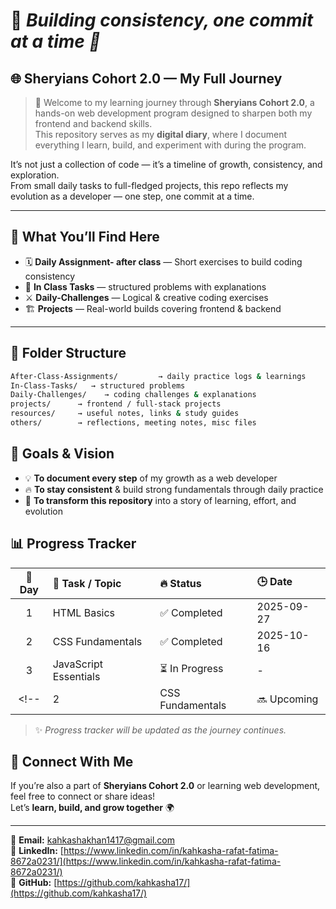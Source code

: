 # 🧱 *Building consistency, one commit at a time 💪*

## 🌐 **Sheryians Cohort 2.0 — My Full Journey**

> 🚀 Welcome to my learning journey through **Sheryians Cohort 2.0**, a hands-on web development program designed to sharpen both my frontend and backend skills.  
> This repository serves as my **digital diary**, where I document everything I learn, build, and experiment with during the program.

It’s not just a collection of code — it’s a timeline of growth, consistency, and exploration.  
From small daily tasks to full-fledged projects, this repo reflects my evolution as a developer — one step, one commit at a time.

---

## 🧠 **What You’ll Find Here**

- 🗓️ **Daily Assignment- after class** — Short exercises to build coding consistency  
- 🧩 **In Class Tasks** — structured problems with explanations  
- ⚔️ **Daily-Challenges** — Logical & creative coding exercises  
- 🏗️ **Projects** — Real-world builds covering frontend & backend  

---

## 📁 **Folder Structure**

```bash
After-Class-Assignments/         → daily practice logs & learnings  
In-Class-Tasks/   → structured problems 
Daily-Challenges/    → coding challenges & explanations  
projects/      → frontend / full-stack projects  
resources/     → useful notes, links & study guides  
others/        → reflections, meeting notes, misc files  
```
## 🎯 **Goals & Vision**

- 💡 **To document every step** of my growth as a web developer  
- 🔥 **To stay consistent** & build strong fundamentals through daily practice  
- 🌱 **To transform this repository** into a story of learning, effort, and evolution  

## 📊 **Progress Tracker**

| 📅 **Day** | 🧠 **Task / Topic** | 🔥 **Status** | 🕒 **Date** |
|:----------:|:-------------------|:--------------|:------------|
| 1 | HTML Basics | ✅ Completed | 2025-09-27 |
| 2 | CSS Fundamentals | ✅ Completed | 2025-10-16 |
| 3 | JavaScript Essentials |  ⏳ In Progress | - |
<!-- | 2 | CSS Fundamentals | 🔜 Upcoming | - | -->

> ✨ *Progress tracker will be updated as the journey continues.*

## 💬 **Connect With Me**

If you’re also a part of **Sheryians Cohort 2.0** or learning web development, feel free to connect or share ideas!  
Let’s **learn, build, and grow together** 🌍  

---

📧 **Email:** [kahkashakhan1417@gmail.com](mailto:kahkashakhan1417@gmail.com)  
💼 **LinkedIn:** [https://www.linkedin.com/in/kahkasha-rafat-fatima-8672a0231/](https://www.linkedin.com/in/kahkasha-rafat-fatima-8672a0231/)  
🐙 **GitHub:** [https://github.com/kahkasha17/](https://github.com/kahkasha17/)  
